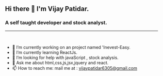 ## Hi there 👋 I'm Vijay Patidar.

### A self taught developer and stock analyst.

---
<br />



- 🔭 I’m currently working on an project named 'Inevest-Easy.
- 🌱 I’m currently learning ReactJs.
- 🤔 I’m looking for help with javaScript , stock analysis.
- 💬 Ask me about html,css,js,jsx,jquery and react.
- 📫 How to reach me: mail me at : vijaypatidar6305@gmail.com

<br />
